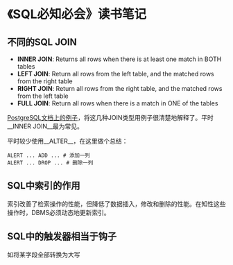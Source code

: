 # 《SQL必知必会》读书笔记

## 不同的SQL JOIN

- __INNER JOIN__: Returns all rows when there is at least one match in BOTH tables
- __LEFT JOIN__: Return all rows from the left table, and the matched rows from the right table
- __RIGHT JOIN__: Return all rows from the right table, and the matched rows from the left table
- __FULL JOIN__: Return all rows when there is a match in ONE of the tables

<!--more-->

[PostgreSQL文档上的例子](http://www.postgresql.org/docs/9.1/static/queries-table-expressions.html)，将这几种JOIN类型用例子很清楚地解释了。平时__INNER JOIN__最为常见。


平时较少使用__ALTER__，在这里做个总结：

```
ALERT ... ADD ... # 添加一列
ALERT ... DROP ... # 删除一列
```

## SQL中索引的作用

索引改善了检索操作的性能，但降低了数据插入，修改和删除的性能。在知性这些操作时，DBMS必须动态地更新索引。

## SQL中的触发器相当于钩子

如将某字段全部转换为大写
